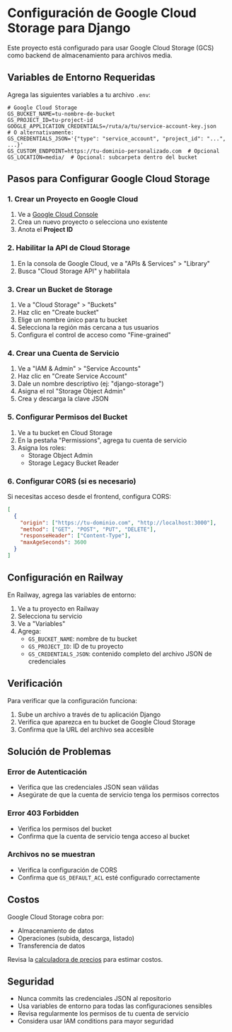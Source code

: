 # Configuración de Google Cloud Storage para Django

Este proyecto está configurado para usar Google Cloud Storage (GCS) como backend de almacenamiento para archivos media.

## Variables de Entorno Requeridas

Agrega las siguientes variables a tu archivo `.env`:

```env
# Google Cloud Storage
GS_BUCKET_NAME=tu-nombre-de-bucket
GS_PROJECT_ID=tu-project-id
GOOGLE_APPLICATION_CREDENTIALS=/ruta/a/tu/service-account-key.json
# O alternativamente:
GS_CREDENTIALS_JSON='{"type": "service_account", "project_id": "...", ...}'
GS_CUSTOM_ENDPOINT=https://tu-dominio-personalizado.com  # Opcional
GS_LOCATION=media/  # Opcional: subcarpeta dentro del bucket
```

## Pasos para Configurar Google Cloud Storage

### 1. Crear un Proyecto en Google Cloud

1. Ve a [Google Cloud Console](https://console.cloud.google.com/)
2. Crea un nuevo proyecto o selecciona uno existente
3. Anota el **Project ID**

### 2. Habilitar la API de Cloud Storage

1. En la consola de Google Cloud, ve a "APIs & Services" > "Library"
2. Busca "Cloud Storage API" y habilítala

### 3. Crear un Bucket de Storage

1. Ve a "Cloud Storage" > "Buckets"
2. Haz clic en "Create bucket"
3. Elige un nombre único para tu bucket
4. Selecciona la región más cercana a tus usuarios
5. Configura el control de acceso como "Fine-grained"

### 4. Crear una Cuenta de Servicio

1. Ve a "IAM & Admin" > "Service Accounts"
2. Haz clic en "Create Service Account"
3. Dale un nombre descriptivo (ej: "django-storage")
4. Asigna el rol "Storage Object Admin"
5. Crea y descarga la clave JSON

### 5. Configurar Permisos del Bucket

1. Ve a tu bucket en Cloud Storage
2. En la pestaña "Permissions", agrega tu cuenta de servicio
3. Asigna los roles:
   - Storage Object Admin
   - Storage Legacy Bucket Reader

### 6. Configurar CORS (si es necesario)

Si necesitas acceso desde el frontend, configura CORS:

```json
[
  {
    "origin": ["https://tu-dominio.com", "http://localhost:3000"],
    "method": ["GET", "POST", "PUT", "DELETE"],
    "responseHeader": ["Content-Type"],
    "maxAgeSeconds": 3600
  }
]
```

## Configuración en Railway

En Railway, agrega las variables de entorno:

1. Ve a tu proyecto en Railway
2. Selecciona tu servicio
3. Ve a "Variables"
4. Agrega:
   - `GS_BUCKET_NAME`: nombre de tu bucket
   - `GS_PROJECT_ID`: ID de tu proyecto
   - `GS_CREDENTIALS_JSON`: contenido completo del archivo JSON de credenciales

## Verificación

Para verificar que la configuración funciona:

1. Sube un archivo a través de tu aplicación Django
2. Verifica que aparezca en tu bucket de Google Cloud Storage
3. Confirma que la URL del archivo sea accesible

## Solución de Problemas

### Error de Autenticación
- Verifica que las credenciales JSON sean válidas
- Asegúrate de que la cuenta de servicio tenga los permisos correctos

### Error 403 Forbidden
- Verifica los permisos del bucket
- Confirma que la cuenta de servicio tenga acceso al bucket

### Archivos no se muestran
- Verifica la configuración de CORS
- Confirma que `GS_DEFAULT_ACL` esté configurado correctamente

## Costos

Google Cloud Storage cobra por:
- Almacenamiento de datos
- Operaciones (subida, descarga, listado)
- Transferencia de datos

Revisa la [calculadora de precios](https://cloud.google.com/products/calculator) para estimar costos.

## Seguridad

- Nunca commits las credenciales JSON al repositorio
- Usa variables de entorno para todas las configuraciones sensibles
- Revisa regularmente los permisos de tu cuenta de servicio
- Considera usar IAM conditions para mayor seguridad